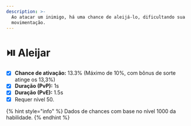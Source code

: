 ```yaml
---
description: >-
  Ao atacar um inimigo, há uma chance de aleijá-lo, dificultando sua
  movimentação.
---
```


# ⏯️ Aleijar

* [x] **Chance de ativação:** 13.3% (Máximo de 10%, com bônus de sorte atinge os 13,3%)
* [x] **Duração (PvP):** 1s
* [x] **Duração (PvE):** 1.5s
* [x] Requer nível 50.

{% hint style="info" %}
Dados de chances com base no nível 1000 da habilidade.
{% endhint %}
